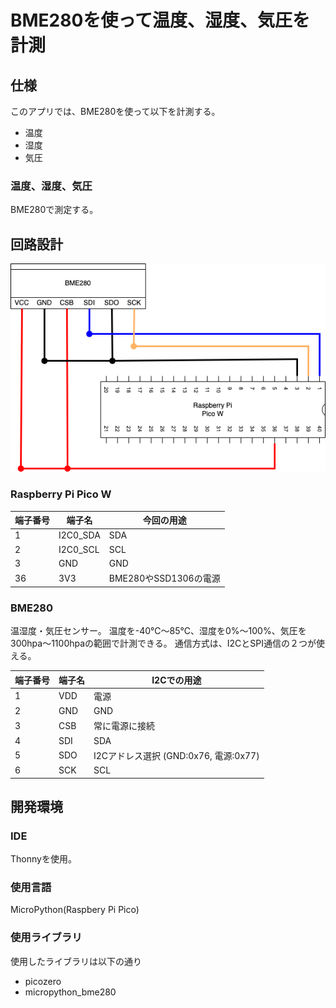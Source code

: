 # BME280を使って温度、湿度、気圧を計測

## 仕様

このアプリでは、BME280を使って以下を計測する。

- 温度
- 湿度
- 気圧

### 温度、湿度、気圧

BME280で測定する。

## 回路設計

![](image/06_bme280.png)


### Raspberry Pi Pico W

| 端子番号 | 端子名   | 今回の用途            |
| -------- | -------- | --------------------- |
| 1        | I2C0_SDA | SDA                   |
| 2        | I2C0_SCL | SCL                   |
| 3        | GND      | GND                   |
| 36       | 3V3      | BME280やSSD1306の電源 |

### BME280

温湿度・気圧センサー。
温度を-40℃〜85℃、湿度を0%〜100%、気圧を300hpa〜1100hpaの範囲で計測できる。
通信方式は、I2CとSPI通信の２つが使える。

| 端子番号 | 端子名 | I2Cでの用途                           |
| -------- | ------ | ------------------------------------- |
| 1        | VDD    | 電源                                  |
| 2        | GND    | GND                                   |
| 3        | CSB    | 常に電源に接続                        |
| 4        | SDI    | SDA                                   |
| 5        | SDO    | I2Cアドレス選択 (GND:0x76, 電源:0x77) |
| 6        | SCK    | SCL                                   |

## 開発環境

### IDE

Thonnyを使用。

### 使用言語

MicroPython(Raspbery Pi Pico)

### 使用ライブラリ

使用したライブラリは以下の通り

- picozero
- micropython_bme280
